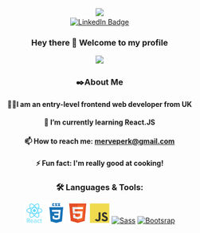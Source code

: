 
<div id="header" align="center">
  <img src="https://sdk.bitmoji.com/render/panel/20054902-100378783928_1-s5-v1.png?transparent=1&palette=1&scale=2" width="130"/>
  <div id="badges">
  <a href="https://www.linkedin.com/in/merve-perk/">
    <img src="https://img.shields.io/badge/LinkedIn-blue?style=for-the-badge&logo=linkedin&logoColor=white" alt="LinkedIn Badge"/>
  </a>
  
### Hey there :wave: Welcome to my profile


<div id="banner" align="center">
<img src="https://img.freepik.com/free-vector/freelancer-working-laptop-her-house_1150-35054.jpg?w=1060&t=st=1672919658~exp=1672920258~hmac=f47fcef60610801f6cad5eaf1ff13590901b4fffc5b0c81ee5552210091d8786" width="350px"/>
</div>

### :black_nib:About Me
#### :woman_technologist:I am an entry-level frontend web developer from UK
#### 🌱 I’m currently learning React.JS
#### 📫 How to reach me: merveperk@gmail.com
#### ⚡ Fun fact: I'm really good at cooking!


### :hammer_and_wrench: Languages & Tools:

<div>
  <a href="https://reactjs.org/"><img src="https://github.com/devicons/devicon/blob/master/icons/react/react-original-wordmark.svg" title="React" alt="React" width="40" height="40"/></a>
  <a href ="https://en.wikipedia.org/wiki/CSS"><img src="https://github.com/devicons/devicon/blob/master/icons/css3/css3-plain-wordmark.svg"  title="CSS3" alt="CSS" width="40" height="40"/></a>
  <a href ="https://en.wikipedia.org/wiki/HTML"><img src="https://github.com/devicons/devicon/blob/master/icons/html5/html5-original.svg" title="HTML5" alt="HTML" width="40" height="40"/></a>
  <a href ="https://www.javascript.com/"><img src="https://github.com/devicons/devicon/blob/master/icons/javascript/javascript-original.svg" title="JavaScript" alt="JavaScript" width="40" height="40"/></a>
  <a href ="https://sass-lang.com/"><img src="https://avatars.githubusercontent.com/u/317889?s=200&v=4" title="Sass" alt="Sass" width="40" height="40"/></a>
  <a href ="https://getbootstrap.com/"><img src="[https://avatars.githubusercontent.com/u/317889?s=200&v=4](https://upload.wikimedia.org/wikipedia/commons/thumb/b/b2/Bootstrap_logo.svg/800px-Bootstrap_logo.svg.png)" title="Bootstrap" alt="Bootsrap" width="40" height="40"/></a>
  
  
</div>

